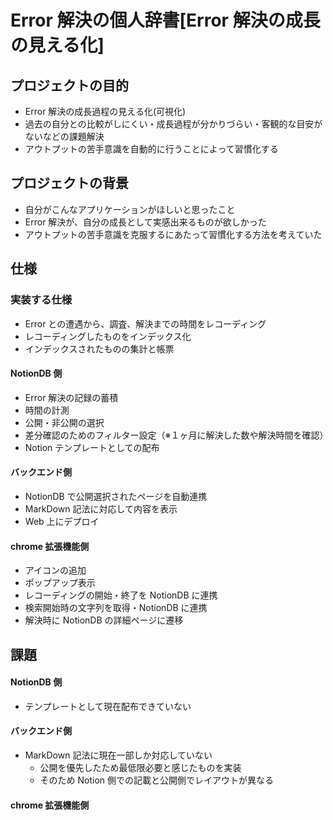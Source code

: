 # Error 解決の個人辞書[Error 解決の成長の見える化]

## プロジェクトの目的

- Error 解決の成長過程の見える化(可視化)
- 過去の自分との比較がしにくい・成長過程が分かりづらい・客観的な目安がないなどの課題解決
- アウトプットの苦手意識を自動的に行うことによって習慣化する

## プロジェクトの背景

- 自分がこんなアプリケーションがほしいと思ったこと
- Error 解決が、自分の成長として実感出来るものが欲しかった
- アウトプットの苦手意識を克服するにあたって習慣化する方法を考えていた

## 仕様

### 実装する仕様

- Error との遭遇から、調査、解決までの時間をレコーディング
- レコーディングしたものをインデックス化
- インデックスされたものの集計と帳票

#### NotionDB 側

- Error 解決の記録の蓄積
- 時間の計測
- 公開・非公開の選択
- 差分確認のためのフィルター設定（※１ヶ月に解決した数や解決時間を確認）
- Notion テンプレートとしての配布

#### バックエンド側

- NotionDB で公開選択されたページを自動連携
- MarkDown 記法に対応して内容を表示
- Web 上にデプロイ

#### chrome 拡張機能側

- アイコンの追加
- ポップアップ表示
- レコーディングの開始・終了を NotionDB に連携
- 検索開始時の文字列を取得・NotionDB に連携
- 解決時に NotionDB の詳細ページに遷移

## 課題

#### NotionDB 側

- テンプレートとして現在配布できていない

#### バックエンド側

- MarkDown 記法に現在一部しか対応していない
  - 公開を優先したため最低限必要と感じたものを実装
  - そのため Notion 側での記載と公開側でレイアウトが異なる

#### chrome 拡張機能側
